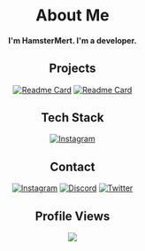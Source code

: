 <div align="center">
  
# About Me

<h4>I'm HamsterMert. I'm a developer.</h4>
</div>

<div align="center">

<div align="center">

## Projects

[![Readme Card](https://github-readme-stats.vercel.app/api/pin/?username=HamsterMert&repo=ticketbot&theme=dark)](https://github.com/HamsterMert/ticketbot) [![Readme Card](https://github-readme-stats.vercel.app/api/pin/?username=HamsterMert&repo=cokluhaber&theme=dark)](https://github.com/HamsterMert/cokluhaber)

</div>
  
## Tech Stack

[![Instagram](https://skillicons.dev/icons?i=js,html,css,discordjs,discord,lua,nodejs,robloxstudio,visualstudio,vscode,git,github,cloudflare,python)](https://github.com/HamsterMert)

</div>


<div align="center">

## Contact

[![Instagram](https://skillicons.dev/icons?i=instagram)](https://instagram.com/)
[![Discord](https://skillicons.dev/icons?i=discord)](https://discord.com/users/1138630972854763611)
[![Twitter](https://skillicons.dev/icons?i=twitter)](https://x.com)

</div>

<div align="center">

## Profile Views

<img src="https://count.getloli.com/get/@HamsterMert?theme=original-new"> 
</div>
